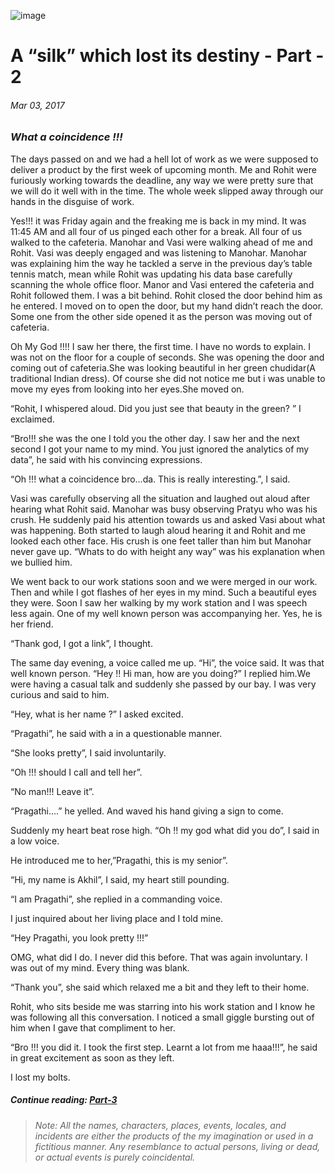 ![image](/images/silk/silk-destiny-2.png)

# A “silk” which lost its destiny - Part - 2
###### *Mar 03, 2017*

### *What a coincidence !!!*

The days passed on and we had a hell lot of work as we were supposed to deliver a product by the first week of upcoming month. Me and Rohit were furiously working towards the deadline, any way we were pretty sure that we will do it well with in the time. The whole week slipped away through our hands in the disguise of work.

Yes!!! it was Friday again and the freaking me is back in my mind. It was 11:45 AM and all four of us pinged each other for a break. All four of us walked to the cafeteria. Manohar and Vasi were walking ahead of me and Rohit. Vasi was deeply engaged and was listening to Manohar. Manohar was explaining him the way he tackled a serve in the previous day’s table tennis match, mean while Rohit was updating his data base carefully scanning the whole office floor. Manor and Vasi entered the cafeteria and Rohit followed them. I was a bit behind. Rohit closed the door behind him as he entered. I moved on to open the door, but my hand didn’t reach the door. Some one from the other side opened it as the person was moving out of cafeteria.

Oh My God !!!! I saw her there, the first time. I have no words to explain. I was not on the floor for a couple of seconds. She was opening the door and coming out of cafeteria.She was looking beautiful in her green chudidar(A traditional Indian dress). Of course she did not notice me but i was unable to move my eyes from looking into her eyes.She moved on.

“Rohit, I whispered aloud. Did you just see that beauty in the green? ” I exclaimed.

“Bro!!! she was the one I told you the other day. I saw her and the next second I got your name to my mind. You just ignored the analytics of my data”,  he said with his convincing expressions.

“Oh !!! what a coincidence bro…da. This is really interesting.”, I said.

Vasi was carefully observing all the situation and laughed out aloud after hearing what Rohit said. Manohar was busy observing Pratyu who was his crush. He suddenly paid his attention towards us and asked Vasi about what was happening. Both started to laugh aloud hearing it and Rohit and me looked each other face. His crush is one feet taller than him but Manohar never gave up. “Whats to do with height any way” was his explanation when we bullied him.

We went back to our work stations soon and we were merged in our work. Then and while I got flashes of her eyes in my mind. Such a beautiful eyes they were. Soon I saw her walking by my work station and I was speech less again. One of my well known person was accompanying her. Yes, he is her friend.

“Thank god, I got a link”, I thought.

The same day evening, a voice called me up. “Hi”, the voice said. It was that well known person. “Hey !! Hi man, how are you doing?” I replied him.We were having a casual talk and suddenly she passed by our bay. I was very curious and said to him.

“Hey, what is her name ?” I asked excited.

“Pragathi”, he said with a in a questionable manner.

“She looks pretty”, I said involuntarily.

“Oh !!! should I call and tell her”.

“No man!!! Leave it”.

“Pragathi….” he yelled. And waved his hand giving a sign to come.

Suddenly my heart beat rose high. “Oh !! my god what did you do”, I said in a low voice.

He introduced me to her,”Pragathi, this is my senior”.

“Hi, my name is Akhil”, I said, my heart still pounding.

“I am Pragathi”, she replied in a commanding voice.

I just inquired about her living place and I told mine.

“Hey Pragathi, you look pretty !!!”

OMG, what did I do. I never did this before. That was again involuntary. I was out of my mind. Every thing was blank.

“Thank you”, she said which relaxed me a bit and they left to their home.

Rohit, who sits beside me was starring into his work station and I know he was following all this conversation. I noticed a small giggle bursting out of him when I gave that compliment to her.

“Bro !!! you did it. I took the first step. Learnt a lot from me haaa!!!”, he said in great excitement as soon as they left.

I lost my bolts.

##### Continue reading: *[Part-3](https://akhil-ghatiki.github.io/#/silk-destiny-3)*

> ######  *Note: All the names, characters, places, events, locales, and incidents are either the products of the my imagination or used in a fictitious manner. Any resemblance to actual persons, living or dead, or actual events is purely coincidental.*
